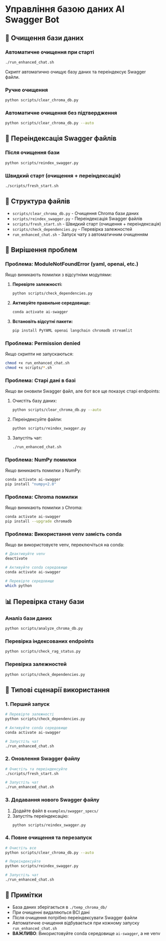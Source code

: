 # Управління базою даних AI Swagger Bot

## 🧹 Очищення бази даних

### Автоматичне очищення при старті
```bash
./run_enhanced_chat.sh
```
Скрипт автоматично очищує базу даних та переіндексує Swagger файли.

### Ручне очищення
```bash
python scripts/clear_chroma_db.py
```

### Автоматичне очищення без підтвердження
```bash
python scripts/clear_chroma_db.py --auto
```

## 🔄 Переіндексація Swagger файлів

### Після очищення бази
```bash
python scripts/reindex_swagger.py
```

### Швидкий старт (очищення + переіндексація)
```bash
./scripts/fresh_start.sh
```

## 📁 Структура файлів

- `scripts/clear_chroma_db.py` - Очищення Chroma бази даних
- `scripts/reindex_swagger.py` - Переіндексація Swagger файлів
- `scripts/fresh_start.sh` - Швидкий старт (очищення + переіндексація)
- `scripts/check_dependencies.py` - Перевірка залежностей
- `run_enhanced_chat.sh` - Запуск чату з автоматичним очищенням

## 🔧 Вирішення проблем

### Проблема: ModuleNotFoundError (yaml, openai, etc.)
Якщо виникають помилки з відсутніми модулями:

1. **Перевірте залежності:**
   ```bash
   python scripts/check_dependencies.py
   ```

2. **Активуйте правильне середовище:**
   ```bash
   conda activate ai-swagger
   ```

3. **Встановіть відсутні пакети:**
   ```bash
   pip install PyYAML openai langchain chromadb streamlit
   ```

### Проблема: Permission denied
Якщо скрипти не запускаються:

```bash
chmod +x run_enhanced_chat.sh
chmod +x scripts/*.sh
```

### Проблема: Старі дані в базі
Якщо ви оновили Swagger файл, але бот все ще показує старі endpoints:

1. Очистіть базу даних:
   ```bash
   python scripts/clear_chroma_db.py --auto
   ```

2. Переіндексуйте файли:
   ```bash
   python scripts/reindex_swagger.py
   ```

3. Запустіть чат:
   ```bash
   ./run_enhanced_chat.sh
   ```

### Проблема: NumPy помилки
Якщо виникають помилки з NumPy:

```bash
conda activate ai-swagger
pip install "numpy<2.0"
```

### Проблема: Chroma помилки
Якщо виникають помилки з Chroma:

```bash
conda activate ai-swagger
pip install --upgrade chromadb
```

### Проблема: Використання venv замість conda
Якщо ви використовуєте venv, переключіться на conda:

```bash
# Деактивуйте venv
deactivate

# Активуйте conda середовище
conda activate ai-swagger

# Перевірте середовище
which python
```

## 📊 Перевірка стану бази

### Аналіз бази даних
```bash
python scripts/analyze_chroma_db.py
```

### Перевірка індексованих endpoints
```bash
python scripts/check_rag_status.py
```

### Перевірка залежностей
```bash
python scripts/check_dependencies.py
```

## 🚀 Типові сценарії використання

### 1. Перший запуск
```bash
# Перевірте залежності
python scripts/check_dependencies.py

# Активуйте conda середовище
conda activate ai-swagger

# Запустіть чат
./run_enhanced_chat.sh
```

### 2. Оновлення Swagger файлу
```bash
# Очистіть та переіндексуйте
./scripts/fresh_start.sh

# Запустіть чат
./run_enhanced_chat.sh
```

### 3. Додавання нового Swagger файлу
1. Додайте файл в `examples/swagger_specs/`
2. Запустіть переіндексацію:
   ```bash
   python scripts/reindex_swagger.py
   ```

### 4. Повне очищення та перезапуск
```bash
# Очистіть все
python scripts/clear_chroma_db.py --auto

# Переіндексуйте
python scripts/reindex_swagger.py

# Запустіть чат
./run_enhanced_chat.sh
```

## 📝 Примітки

- База даних зберігається в `./temp_chroma_db/`
- При очищенні видаляються ВСІ дані
- Після очищення потрібно переіндексувати Swagger файли
- Автоматичне очищення відбувається при кожному запуску `run_enhanced_chat.sh`
- **ВАЖЛИВО**: Використовуйте conda середовище `ai-swagger`, а не venv
